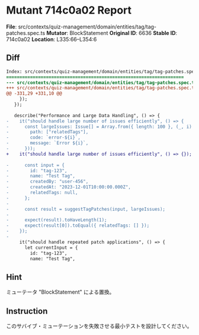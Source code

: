 # Mutant 714c0a02 Report

**File**: src/contexts/quiz-management/domain/entities/tag/tag-patches.spec.ts
**Mutator**: BlockStatement
**Original ID**: 6636
**Stable ID**: 714c0a02
**Location**: L335:66–L354:6

## Diff

```diff
Index: src/contexts/quiz-management/domain/entities/tag/tag-patches.spec.ts
===================================================================
--- src/contexts/quiz-management/domain/entities/tag/tag-patches.spec.ts	original
+++ src/contexts/quiz-management/domain/entities/tag/tag-patches.spec.ts	mutated #6636
@@ -331,29 +331,10 @@
     });
   });
 
   describe("Performance and Large Data Handling", () => {
-    it("should handle large number of issues efficiently", () => {
-      const largeIssues: Issue[] = Array.from({ length: 100 }, (_, i) => ({
-        path: ["relatedTags"],
-        code: `error-${i}`,
-        message: `Error ${i}`,
-      }));
+    it("should handle large number of issues efficiently", () => {});
 
-      const input = {
-        id: "tag-123",
-        name: "Test Tag",
-        createdBy: "user-456",
-        createdAt: "2023-12-01T10:00:00.000Z",
-        relatedTags: null,
-      };
-
-      const result = suggestTagPatches(input, largeIssues);
-
-      expect(result).toHaveLength(1);
-      expect(result[0]).toEqual({ relatedTags: [] });
-    });
-
     it("should handle repeated patch applications", () => {
       let currentInput = {
         id: "tag-123",
         name: "Test Tag",
```

## Hint

ミューテータ "BlockStatement" による置換。

## Instruction

このサバイブ・ミューテーションを失敗させる最小テストを設計してください。
